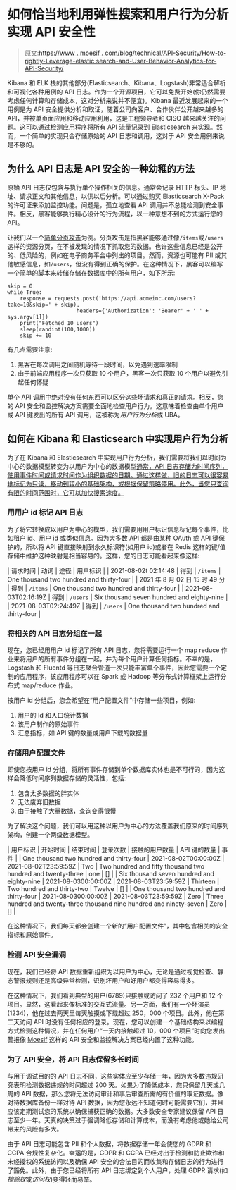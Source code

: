 # 如何恰当地利用弹性搜索和用户行为分析实现 API 安全性

> 原文:[https://www . moesif . com/blog/technical/API-Security/How-to-rightly-Leverage-elastic search-and-User-Behavior-Analytics-for-API-Security/](https://www.moesif.com/blog/technical/api-security/How-to-Properly-Leverage-Elasticsearch-and-User-Behavior-Analytics-for-API-Security/)

Kibana 和 ELK 栈的其他部分(Elasticsearch、Kibana、Logstash)非常适合解析和可视化各种用例的 API 日志。作为一个开源项目，它可以免费开始(你仍然需要考虑任何计算和存储成本，这对分析来说并不便宜)。Kibana 最近发展起来的一个用例是为 API 安全提供分析和取证，随着公司向客户、合作伙伴公开越来越多的 API，并被单页面应用和移动应用利用，这是工程领导者和 CISO 越来越关注的问题。这可以通过检测应用程序将所有 API 流量记录到 Elasticsearch 来实现。然而，一个简单的实现只会存储原始的 API 日志和调用，这对于 API 安全用例来说是不够的。

## 为什么 API 日志是 API 安全的一种幼稚的方法

原始 API 日志仅包含与执行单个操作相关的信息。通常会记录 HTTP 标头、IP 地址、请求正文和其他信息，以供以后分析。可以通过购买 Elasticsearch X-Pack 的许可证来添加监控功能。问题是，孤立地查看 API 调用并不总能检测到安全事件。相反，黑客能够执行精心设计的行为流程，以一种意想不到的方式运行您的 API。

让我们以一个[简单分页攻击](/blog/technical/api-security/API-Security-Threats-Every-API-Team-Should-Know/)为例。分页攻击是指黑客能够通过像`/items`或`/users`这样的资源分页，在不被发现的情况下抓取您的数据。也许这些信息已经是公开的、低风险的，例如在电子商务平台中列出的项目。然而，资源也可能有 PII 或其他敏感信息，如`/users`，但没有得到正确的保护。在这种情况下，黑客可以编写一个简单的脚本来转储存储在数据库中的所有用户，如下所示:

```
skip = 0
while True:
    response = requests.post('https://api.acmeinc.com/users?take=10&skip=' + skip),
                      headers={'Authorization': 'Bearer' + ' ' + sys.argv[1]})
    print("Fetched 10 users")
    sleep(randint(100,1000))
    skip += 10 
```

有几点需要注意:

1.  黑客在每次调用之间随机等待一段时间，以免遇到速率限制
2.  由于前端应用程序一次只获取 10 个用户，黑客一次只获取 10 个用户以避免引起任何怀疑

单个 API 调用中绝对没有任何东西可以区分这些坏请求和真正的请求。相反，您的 API 安全和监控解决方案需要全面地检查用户行为。这意味着检查由单个用户或 API 键发出的所有 API 调用，这被称为*用户行为分析*或 UBA。

## 如何在 Kibana 和 Elasticsearch 中实现用户行为分析

为了在 Kibana 和 Elasticsearch 中实现用户行为分析，我们需要将我们以时间为中心的数据模型转变为以用户为中心的数据模型[通常，API 日志存储为时间序列，使用事件时间或请求时间作为组织数据的日期。通过这样做，旧的日志可以很容易地标记为只读，移动到较小的基础架构，或根据保留策略停用。此外，当您只查询有限的时间范围时，它可以加快搜索速度。](/blog/technical/metrics/User-Centric-Metrics-vs-Infrastructure-Metrics-and-How-to-Choose-The-Right-Analytics-Architecture-and-Data-Store/)

### 用用户 id 标记 API 日志

为了将它转换成以用户为中心的模型，我们需要用用户标识信息标记每个事件，比如租户 id、用户 id 或类似信息。因为大多数 API 都是由某种 OAuth 或 API 键保护的，所以将 API 键直接映射到永久标识符(如用户 id)或者在 Redis 这样的键/值存储中维护这种映射是相当容易的。这样，您的日志可能看起来像这样:

| 请求时间 | 动词 | 途径 | 用户标识 |
| 2021-08-02t 02:14:48 | 得到 | `/items` | One thousand two hundred and thirty-four |
| 2021 年 8 月 02 日 15 时 49 分 | 得到 | `/items` | One thousand two hundred and thirty-four |
| 2021-08-03T02:16:19Z | 得到 | `/users` | Six thousand seven hundred and eighty-nine |
| 2021-08-03T02:24:49Z | 得到 | `/users` | One thousand two hundred and thirty-four |

### 将相关的 API 日志分组在一起

现在，您已经用用户 id 标记了所有 API 日志，您将需要运行一个 map reduce 作业来将用户的所有事件分组在一起，并为每个用户计算任何指标。不幸的是，Logstash 和 Fluentd 等日志聚合管道一次只能丰富单个事件，因此您需要一个定制的应用程序，该应用程序可以在 Spark 或 Hadoop 等分布式计算框架上运行分布式 map/reduce 作业。

按用户 id 分组后，您会希望在“用户配置文件”中存储一些项目，例如:

1.  用户的 Id 和人口统计数据
2.  该用户制作的原始事件
3.  汇总指标，如 API 键的数量或用户下载的数据量

### 存储用户配置文件

即使您按用户 id 分组，将所有事件存储到单个数据库实体也是不可行的，因为这样会降低时间序列数据存储的灵活性，包括:

1.  包含太多数据的胖实体
2.  无法废弃旧数据
3.  由于接触了大量数据，查询变得很慢

为了解决这个问题，我们可以用这种以用户为中心的方法覆盖我们原来的时间序列架构，创建一个两级数据模型。

| 用户标识 | 开始时间 | 结束时间 | 登录次数 | 接触的用户数量 | API 键的数量 | 事件 |
| One thousand two hundred and thirty-four | 2021-08-02T00:00:00Z | 2021-08-02T23:59:59Z | Two | Two hundred and fifty thousand two hundred and twenty-three | one | [] |
| Six thousand seven hundred and eighty-nine | 2021-08-0300:00:00Z | 2021-08-03T23:59:59Z | Thirteen | Two hundred and thirty-two | Twelve | [] |
| One thousand two hundred and thirty-four | 2021-08-0300:00:00Z | 2021-08-03T23:59:59Z | Zero | Three hundred and twenty-three thousand nine hundred and ninety-seven | Zero | [] |

在这种情况下，我们每天都会创建一个新的“用户配置文件”，其中包含相关的安全指标和原始事件。

### 检测 API 安全漏洞

现在，我们已经将 API 数据重新组织为以用户为中心，无论是通过视觉检查、静态警报规则还是高级异常检测，识别坏用户和好用户都变得容易得多。

在这种情况下，我们看到典型的用户(6789)只接触或访问了 232 个用户和 12 个项目。显然，这看起来像标准的交互式流量。另一方面，我们有一个坏演员(1234)，他在过去两天里每天触摸或下载超过 250，000 个项目。此外，他在第二天访问 API 时没有任何相应的登录。现在，您可以创建一个基础结构来以编程方式检测这种情况，并在任何用户“一天内接触超过 10，000 个项目”时向您发出警报像 [Moesif](https://www.moesif.com/solutions/api-security) 这样的 API 安全和监控解决方案已经内置了这种功能。

### 为了 API 安全，将 API 日志保留多长时间

与用于调试目的的 API 日志不同，这些实体应至少存储一年，因为大多数违规研究表明检测数据违规的时间超过 200 天。如果为了降低成本，您只保留几天或几周的 API 数据，那么您将无法访问审计和事后审查所需的有价值的取证数据。像对待数据库备份一样对待 API 数据，因为您永远不知道何时可能需要它们，并且应该定期测试您的系统以确保捕获正确的数据。大多数安全专家建议保留 API 日志至少一年。天真的决策过于强调降低存储和计算成本，而没有考虑他或她给公司带来的风险有多大。

由于 API 日志可能包含 PII 和个人数据，将数据存储一年会使您的 GDPR 和 CCPA 合规性复杂化。幸运的是，GDPR 和 CCPA 已经对出于检测和防止欺诈和未经授权的系统访问以及确保 API 安全的合法目的而收集和存储日志的行为进行了豁免。此外，由于您已经将所有 API 日志绑定到个人用户，处理 GDPR 请求(如*擦除权*或*访问权*)变得轻而易举。
